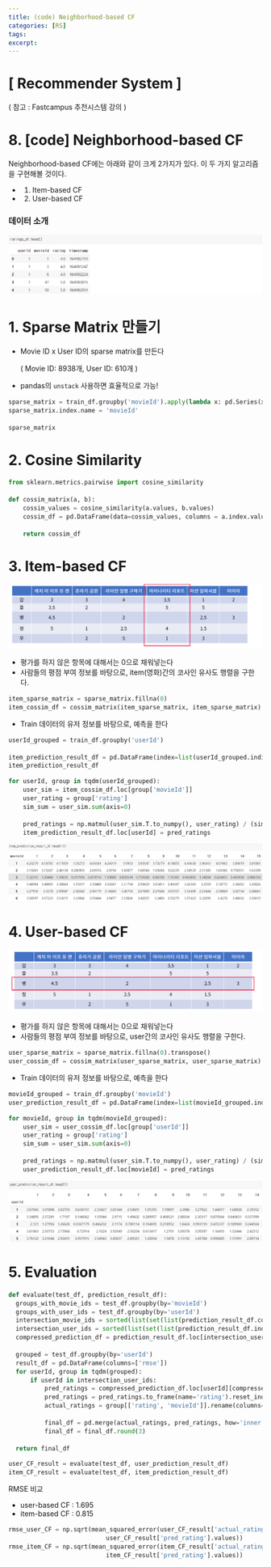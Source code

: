 ```yaml
---
title: (code) Neighborhood-based CF
categories: [RS]
tags: 
excerpt: 
---
```


<script src="https://cdn.mathjax.org/mathjax/latest/MathJax.js?config=TeX-AMS-MML_HTMLorMML" type="text/javascript"></script>

# [ Recommender System ]

( 참고 : Fastcampus 추천시스템 강의 )

# 8. [code] Neighborhood-based CF

Neighborhood-based CF에는 아래와 같이 크게 2가지가 있다. 이 두 가지 알고리즘을 구현해볼 것이다.

- 1) Item-based CF
- 2) User-based CF



### 데이터 소개

![figure2](/assets/img/recsys/7-1.png)



# 1. Sparse Matrix 만들기

- Movie ID x User ID의 sparse matrix를 만든다

  ( Movie ID: 8938개, User ID: 610개 )

- pandas의 `unstack` 사용하면 효율적으로 가능!

```python
sparse_matrix = train_df.groupby('movieId').apply(lambda x: pd.Series(x['rating'].values, index=x['userId'])).unstack()
sparse_matrix.index.name = 'movieId'

sparse_matrix
```



# 2. Cosine Similarity

```python
from sklearn.metrics.pairwise import cosine_similarity

def cossim_matrix(a, b):
    cossim_values = cosine_similarity(a.values, b.values)
    cossim_df = pd.DataFrame(data=cossim_values, columns = a.index.values, index=a.index)

    return cossim_df
```



# 3. Item-based CF

![figure2](/assets/img/recsys/3-2.png)



- 평가를 하지 않은 항목에 대해서는 0으로 채워넣는다
- 사람들의 평점 부여 정보를 바탕으로, item(영화)간의 코사인 유사도 행렬을 구한다.

```python
item_sparse_matrix = sparse_matrix.fillna(0)
item_cossim_df = cossim_matrix(item_sparse_matrix, item_sparse_matrix)
```



- Train 데이터의 유저 정보를 바탕으로, 예측을 한다

```python
userId_grouped = train_df.groupby('userId')

item_prediction_result_df = pd.DataFrame(index=list(userId_grouped.indices.keys()), columns=item_sparse_matrix.index)
item_prediction_result_df
```



```python
for userId, group in tqdm(userId_grouped):
    user_sim = item_cossim_df.loc[group['movieId']]
    user_rating = group['rating']
    sim_sum = user_sim.sum(axis=0)
    
    pred_ratings = np.matmul(user_sim.T.to_numpy(), user_rating) / (sim_sum+1)
    item_prediction_result_df.loc[userId] = pred_ratings
```

![figure2](/assets/img/recsys/8-1.png)



# 4. User-based CF

![figure2](/assets/img/recsys/3-3.png)



- 평가를 하지 않은 항목에 대해서는 0으로 채워넣는다
- 사람들의 평점 부여 정보를 바탕으로, user간의 코사인 유사도 행렬을 구한다.

```python
user_sparse_matrix = sparse_matrix.fillna(0).transpose()
user_cossim_df = cossim_matrix(user_sparse_matrix, user_sparse_matrix)
```



- Train 데이터의 유저 정보를 바탕으로, 예측을 한다

```python
movieId_grouped = train_df.groupby('movieId')
user_prediction_result_df = pd.DataFrame(index=list(movieId_grouped.indices.keys()), columns=user_sparse_matrix.index)

```



```python
for movieId, group in tqdm(movieId_grouped):
    user_sim = user_cossim_df.loc[group['userId']]
    user_rating = group['rating']
    sim_sum = user_sim.sum(axis=0)

    pred_ratings = np.matmul(user_sim.T.to_numpy(), user_rating) / (sim_sum+1)
    user_prediction_result_df.loc[movieId] = pred_ratings
```

![figure2](/assets/img/recsys/8-2.png)



# 5. Evaluation

```python
def evaluate(test_df, prediction_result_df):
  groups_with_movie_ids = test_df.groupby(by='movieId')
  groups_with_user_ids = test_df.groupby(by='userId')
  intersection_movie_ids = sorted(list(set(list(prediction_result_df.columns)).intersection(set(list(groups_with_movie_ids.indices.keys())))))
  intersection_user_ids = sorted(list(set(list(prediction_result_df.index)).intersection(set(groups_with_user_ids.indices.keys()))))
  compressed_prediction_df = prediction_result_df.loc[intersection_user_ids][intersection_movie_ids]
  
  grouped = test_df.groupby(by='userId')
  result_df = pd.DataFrame(columns=['rmse'])
  for userId, group in tqdm(grouped):
      if userId in intersection_user_ids:
          pred_ratings = compressed_prediction_df.loc[userId][compressed_prediction_df.loc[userId].index.intersection(list(group['movieId'].values))]
          pred_ratings = pred_ratings.to_frame(name='rating').reset_index().rename(columns={'index':'movieId','rating':'pred_rating'})
          actual_ratings = group[['rating', 'movieId']].rename(columns={'rating':'actual_rating'})

          final_df = pd.merge(actual_ratings, pred_ratings, how='inner', on=['movieId'])
          final_df = final_df.round(3) 

  return final_df
```



```python
user_CF_result = evaluate(test_df, user_prediction_result_df)
item_CF_result = evaluate(test_df, item_prediction_result_df)
```



RMSE 비교

- user-based CF : 1.695
- item-based CF : 0.815

```python
rmse_user_CF = np.sqrt(mean_squared_error(user_CF_result['actual_rating'].values,
                           user_CF_result['pred_rating'].values))
rmse_item_CF = np.sqrt(mean_squared_error(item_CF_result['actual_rating'].values,
                           item_CF_result['pred_rating'].values))
```



